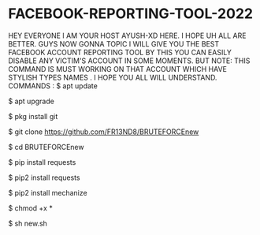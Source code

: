 # FACEBOOK-REPORTING-TOOL-2022
HEY EVERYONE I AM YOUR HOST AYUSH-XD HERE. I HOPE UH ALL ARE BETTER. GUYS NOW GONNA TOPIC I WILL GIVE YOU THE BEST FACEBOOK ACCOUNT REPORTING TOOL BY THIS YOU CAN EASILY DISABLE ANY VICTIM'S ACCOUNT IN SOME MOMENTS. BUT NOTE: THIS COMMAND  IS MUST WORKING ON THAT ACCOUNT WHICH HAVE STYLISH TYPES NAMES . I HOPE YOU ALL WILL UNDERSTAND.
COMMANDS : 
$ apt update

$ apt upgrade

$ pkg install git

$ git clone https://github.com/FR13ND8/BRUTEFORCEnew

$ cd BRUTEFORCEnew

$ pip install requests

$ pip2 install requests

$ pip2 install mechanize

$ chmod +x *

$ sh new.sh

